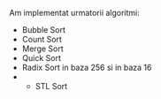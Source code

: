 Am implementat urmatorii algoritmi:

* Bubble Sort
* Count Sort
* Merge Sort
* Quick Sort
* Radix Sort in baza 256 si in baza 16
* + STL Sort
